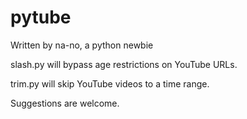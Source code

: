 # pytube

Written by na-no, a python newbie

slash.py will bypass age restrictions on YouTube URLs.

trim.py will skip YouTube videos to a time range.

Suggestions are welcome.
